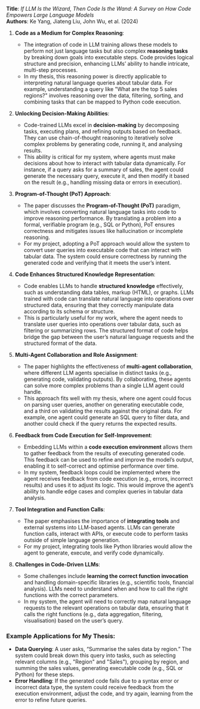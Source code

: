 **Title**: _If LLM Is the Wizard, Then Code Is the Wand: A Survey on How Code Empowers Large Language Models_  
**Authors**: Ke Yang, Jiateng Liu, John Wu, et al. (2024)


1. **Code as a Medium for Complex Reasoning**:
   - The integration of code in LLM training allows these models to perform not just language tasks but also complex **reasoning tasks** by breaking down goals into executable steps. Code provides logical structure and precision, enhancing LLMs’ ability to handle intricate, multi-step processes.
   - In my thesis, this reasoning power is directly applicable to interpreting natural language queries about tabular data. For example, understanding a query like "What are the top 5 sales regions?" involves reasoning over the data, filtering, sorting, and combining tasks that can be mapped to Python code execution.

2. **Unlocking Decision-Making Abilities**:
   - Code-trained LLMs excel in **decision-making** by decomposing tasks, executing plans, and refining outputs based on feedback. They can use chain-of-thought reasoning to iteratively solve complex problems by generating code, running it, and analysing results.
   - This ability is critical for my system, where agents must make decisions about how to interact with tabular data dynamically. For instance, if a query asks for a summary of sales, the agent could generate the necessary query, execute it, and then modify it based on the result (e.g., handling missing data or errors in execution).

3. **Program-of-Thought (PoT) Approach**:
   - The paper discusses the **Program-of-Thought (PoT)** paradigm, which involves converting natural language tasks into code to improve reasoning performance. By translating a problem into a formal, verifiable program (e.g., SQL or Python), PoT ensures correctness and mitigates issues like hallucination or incomplete reasoning.
   - For my project, adopting a PoT approach would allow the system to convert user queries into executable code that can interact with tabular data. The system could ensure correctness by running the generated code and verifying that it meets the user’s intent.

4. **Code Enhances Structured Knowledge Representation**:
   - Code enables LLMs to handle **structured knowledge** effectively, such as understanding data tables, markup (HTML), or graphs. LLMs trained with code can translate natural language into operations over structured data, ensuring that they correctly manipulate data according to its schema or structure.
   - This is particularly useful for my work, where the agent needs to translate user queries into operations over tabular data, such as filtering or summarizing rows. The structured format of code helps bridge the gap between the user’s natural language requests and the structured format of the data.

5. **Multi-Agent Collaboration and Role Assignment**:
   - The paper highlights the effectiveness of **multi-agent collaboration**, where different LLM agents specialise in distinct tasks (e.g., generating code, validating outputs). By collaborating, these agents can solve more complex problems than a single LLM agent could handle.
   - This approach fits well with my thesis, where one agent could focus on parsing user queries, another on generating executable code, and a third on validating the results against the original data. For example, one agent could generate an SQL query to filter data, and another could check if the query returns the expected results.

6. **Feedback from Code Execution for Self-Improvement**:
   - Embedding LLMs within a **code execution environment** allows them to gather feedback from the results of executing generated code. This feedback can be used to refine and improve the model’s output, enabling it to self-correct and optimise performance over time.
   - In my system, feedback loops could be implemented where the agent receives feedback from code execution (e.g., errors, incorrect results) and uses it to adjust its logic. This would improve the agent’s ability to handle edge cases and complex queries in tabular data analysis.

7. **Tool Integration and Function Calls**:
   - The paper emphasises the importance of **integrating tools** and external systems into LLM-based agents. LLMs can generate function calls, interact with APIs, or execute code to perform tasks outside of simple language generation.
   - For my project, integrating tools like Python libraries would allow the agent to generate, execute, and verify code dynamically.

8. **Challenges in Code-Driven LLMs**:
   - Some challenges include **learning the correct function invocation** and handling domain-specific libraries (e.g., scientific tools, financial analysis). LLMs need to understand when and how to call the right functions with the correct parameters.
   - In my system, the agent will need to correctly map natural language requests to the relevant operations on tabular data, ensuring that it calls the right functions (e.g., data aggregation, filtering, visualisation) based on the user’s query.

### Example Applications for My Thesis:

- **Data Querying**: A user asks, “Summarise the sales data by region.” The system could break down this query into tasks, such as selecting relevant columns (e.g., "Region" and "Sales"), grouping by region, and summing the sales values, generating executable code (e.g., SQL or Python) for these steps.
- **Error Handling**: If the generated code fails due to a syntax error or incorrect data type, the system could receive feedback from the execution environment, adjust the code, and try again, learning from the error to refine future queries.
